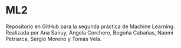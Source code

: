 # ML2
Repositorio en GitHub para la segunda práctica de Machine Learning.
Realizada por Ana Sanuy, Ángela Corchero, Begoña Cabañas, Naomi Petriarca, Sergio Moreno y Tomás Vela.
